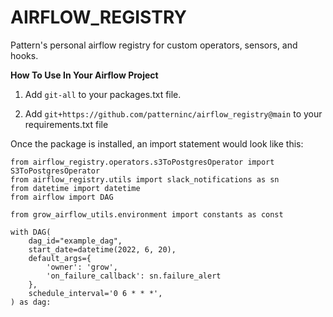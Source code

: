 # AIRFLOW_REGISTRY
Pattern's personal airflow registry for custom operators, sensors, and hooks.


**How To Use In Your Airflow Project**

1. Add ```git-all``` to your packages.txt file.

2. Add ```git+https://github.com/patterninc/airflow_registry@main``` to your requirements.txt file



Once the package is installed, an import statement would look like this:
```
from airflow_registry.operators.s3ToPostgresOperator import S3ToPostgresOperator
from airflow_registry.utils import slack_notifications as sn
from datetime import datetime
from airflow import DAG

from grow_airflow_utils.environment import constants as const

with DAG(
    dag_id="example_dag",
    start_date=datetime(2022, 6, 20),
    default_args={
        'owner': 'grow',
        'on_failure_callback': sn.failure_alert
    },
    schedule_interval='0 6 * * *',
) as dag:
```
